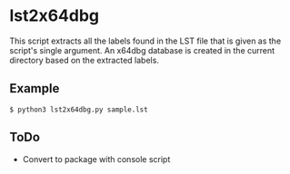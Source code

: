 # lst2x64dbg
This script extracts all the labels found in the LST file that is given as
the script's single argument. An x64dbg database is created in the current
directory based on the extracted labels.

## Example

    $ python3 lst2x64dbg.py sample.lst

## ToDo
* Convert to package with console script
